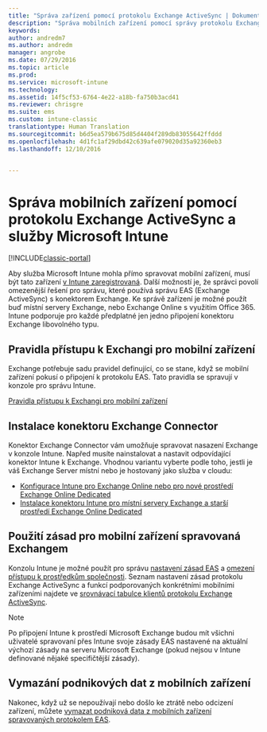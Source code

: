 ```yaml
---
title: "Správa zařízení pomocí protokolu Exchange ActiveSync | Dokumentace Microsoftu"
description: "Správa mobilních zařízení pomocí správy protokolu Exchange ActiveSync (EAS) pomocí konektoru Exchange"
keywords: 
author: andredm7
ms.author: andredm
manager: angrobe
ms.date: 07/29/2016
ms.topic: article
ms.prod: 
ms.service: microsoft-intune
ms.technology: 
ms.assetid: 14f5cf53-6764-4e22-a18b-fa750b3acd41
ms.reviewer: chrisgre
ms.suite: ems
ms.custom: intune-classic
translationtype: Human Translation
ms.sourcegitcommit: b6d5ea579b675d85d4404f289db83055642ffddd
ms.openlocfilehash: 4d1fc1af29dbd42c639afe079020d35a92360eb3
ms.lasthandoff: 12/10/2016


---
```


# <a name="exchange-activesync-mobile-device-management-with-microsoft-intune"></a>Správa mobilních zařízení pomocí protokolu Exchange ActiveSync a služby Microsoft Intune

[!INCLUDE[classic-portal](../includes/classic-portal.md)]

Aby služba Microsoft Intune mohla přímo spravovat mobilní zařízení, musí být tato zařízení [v Intune zaregistrovaná](prerequisites-for-enrollment.md). Další možností je, že správci povolí omezenější řešení pro správu, které používá správu EAS (Exchange ActiveSync) s konektorem Exchange. Ke správě zařízení je možné použít buď místní servery Exchange, nebo Exchange Online s využitím Office 365. Intune podporuje pro každé předplatné jen jedno připojení konektoru Exchange libovolného typu.

## <a name="exchange-access-rules-for-mobile-devices"></a>Pravidla přístupu k Exchangi pro mobilní zařízení ##

Exchange potřebuje sadu pravidel definující, co se stane, když se mobilní zařízení pokusí o připojení k protokolu EAS. Tato pravidla se spravují v konzole pro správu Intune.

[Pravidla přístupu k Exchangi pro mobilní zařízení](exchange-access-rules-for-mobile-devices.md)

## <a name="install-the-exchange-connector"></a>Instalace konektoru Exchange Connector
Konektor Exchange Connector vám umožňuje spravovat nasazení Exchange v konzole Intune. Napřed musíte nainstalovat a nastavit odpovídající konektor Intune k Exchange. Vhodnou variantu vyberte podle toho, jestli je váš Exchange Server místní nebo je hostovaný jako služba v cloudu:

-   [Konfigurace Intune pro Exchange Online nebo pro nové prostředí Exchange Online Dedicated](intune-service-to-service-exchange-connector.md)
-   [Instalace konektoru Intune pro místní servery Exchange a starší prostředí Exchange Online Dedicated](intune-on-premises-exchange-connector.md)


## <a name="apply-policy-for-exchange-managed-mobile-devices"></a>Použití zásad pro mobilní zařízení spravovaná Exchangem
Konzolu Intune je možné použít pro správu [nastavení zásad EAS](exchange-activesync-policy-settings-in-microsoft-intune.md) a [omezení přístupu k prostředkům společnosti](restrict-access-to-email-and-o365-services-with-microsoft-intune.md). Seznam nastavení zásad protokolu Exchange ActiveSync a funkcí podporovaných konkrétními mobilními zařízeními najdete ve [srovnávací tabulce klientů protokolu Exchange ActiveSync](http://go.microsoft.com/fwlink/?LinkId=247270).

> [!NOTE]
> Po připojení Intune k prostředí Microsoft Exchange budou mít všichni uživatelé spravovaní přes Intune svoje zásady EAS nastavené na aktuální výchozí zásady na serveru Microsoft Exchange (pokud nejsou v Intune definované nějaké specifičtější zásady).

## <a name="wipe-company-data-from-mobile-devices"></a>Vymazání podnikových dat z mobilních zařízení
Nakonec, když už se nepoužívají nebo došlo ke ztrátě nebo odcizení zařízení, můžete [vymazat podniková data z mobilních zařízení spravovaných protokolem EAS](wipe-for-exchange-managed-mobile-devices.md).

